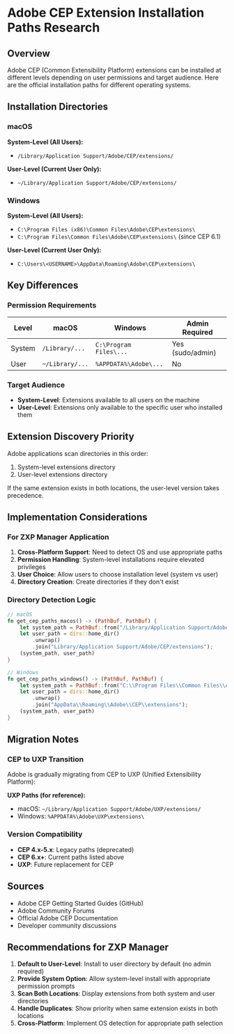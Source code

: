# Adobe CEP Extension Installation Paths Research

## Overview

Adobe CEP (Common Extensibility Platform) extensions can be installed at different levels depending on user permissions and target audience. Here are the official installation paths for different operating systems.

## Installation Directories

### macOS

**System-Level (All Users):**
- `/Library/Application Support/Adobe/CEP/extensions/`

**User-Level (Current User Only):**
- `~/Library/Application Support/Adobe/CEP/extensions/`

### Windows

**System-Level (All Users):**
- `C:\Program Files (x86)\Common Files\Adobe\CEP\extensions\` 
- `C:\Program Files\Common Files\Adobe\CEP\extensions\` (since CEP 6.1)

**User-Level (Current User Only):**
- `C:\Users\<USERNAME>\AppData\Roaming\Adobe\CEP\extensions\`

## Key Differences

### Permission Requirements

| Level | macOS | Windows | Admin Required |
|-------|--------|---------|----------------|
| System | `/Library/...` | `C:\Program Files\...` | Yes (sudo/admin) |
| User | `~/Library/...` | `%APPDATA%\Adobe\...` | No |

### Target Audience

- **System-Level**: Extensions available to all users on the machine
- **User-Level**: Extensions only available to the specific user who installed them

## Extension Discovery Priority

Adobe applications scan directories in this order:
1. System-level extensions directory
2. User-level extensions directory

If the same extension exists in both locations, the user-level version takes precedence.

## Implementation Considerations

### For ZXP Manager Application

1. **Cross-Platform Support**: Need to detect OS and use appropriate paths
2. **Permission Handling**: System-level installations require elevated privileges
3. **User Choice**: Allow users to choose installation level (system vs user)
4. **Directory Creation**: Create directories if they don't exist

### Directory Detection Logic

```rust
// macOS
fn get_cep_paths_macos() -> (PathBuf, PathBuf) {
    let system_path = PathBuf::from("/Library/Application Support/Adobe/CEP/extensions");
    let user_path = dirs::home_dir()
        .unwrap()
        .join("Library/Application Support/Adobe/CEP/extensions");
    (system_path, user_path)
}

// Windows
fn get_cep_paths_windows() -> (PathBuf, PathBuf) {
    let system_path = PathBuf::from("C:\\Program Files\\Common Files\\Adobe\\CEP\\extensions");
    let user_path = dirs::home_dir()
        .unwrap()
        .join("AppData\\Roaming\\Adobe\\CEP\\extensions");
    (system_path, user_path)
}
```

## Migration Notes

### CEP to UXP Transition

Adobe is gradually migrating from CEP to UXP (Unified Extensibility Platform):

**UXP Paths (for reference):**
- macOS: `~/Library/Application Support/Adobe/UXP/extensions/`
- Windows: `%APPDATA%\Adobe\UXP\extensions\`

### Version Compatibility

- **CEP 4.x-5.x**: Legacy paths (deprecated)
- **CEP 6.x+**: Current paths listed above
- **UXP**: Future replacement for CEP

## Sources

- Adobe CEP Getting Started Guides (GitHub)
- Adobe Community Forums
- Official Adobe CEP Documentation
- Developer community discussions

## Recommendations for ZXP Manager

1. **Default to User-Level**: Install to user directory by default (no admin required)
2. **Provide System Option**: Allow system-level install with appropriate permission prompts
3. **Scan Both Locations**: Display extensions from both system and user directories
4. **Handle Duplicates**: Show priority when same extension exists in both locations
5. **Cross-Platform**: Implement OS detection for appropriate path selection